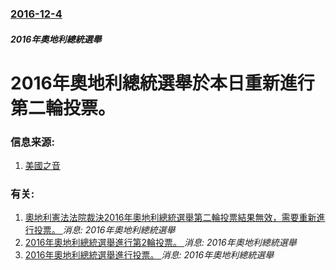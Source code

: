 ### [2016-12-4](/news/2016/12/4/index.md)

##### 2016年奧地利總統選舉
# 2016年奧地利總統選舉於本日重新進行第二輪投票。 




### 信息来源:

1. [美國之音](http://www.voachinese.com/a/austria-election-20161203/3622233.html)

### 有关:

1. [奧地利憲法法院裁決2016年奧地利總統選舉第二輪投票結果無效，需要重新進行投票。 ](/news/2016/07/1/奧地利憲法法院裁決2016年奧地利總統選舉第二輪投票結果無效-需要重新進行投票.md) _消息: 2016年奧地利總統選舉_
2. [2016年奧地利總統選舉進行第2輪投票。 ](/news/2016/05/22/2016年奧地利總統選舉進行第2輪投票.md) _消息: 2016年奧地利總統選舉_
3. [2016年奧地利總統選舉進行投票。 ](/news/2016/04/24/2016年奧地利總統選舉進行投票.md) _消息: 2016年奧地利總統選舉_
